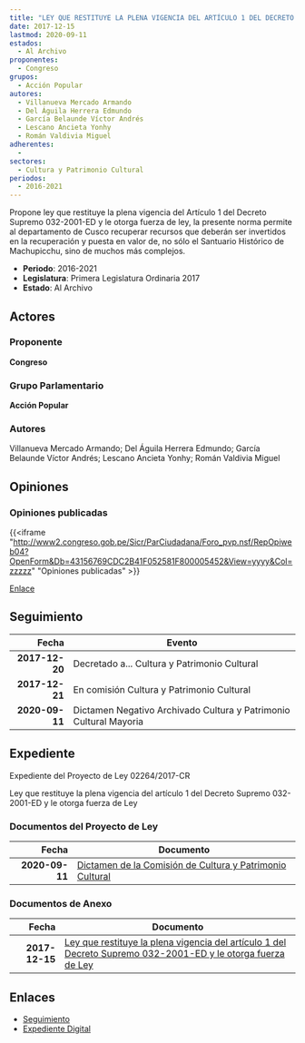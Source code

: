 ```yaml
---
title: "LEY QUE RESTITUYE LA PLENA VIGENCIA DEL ARTÍCULO 1 DEL DECRETO SUPREMO 032-2001-ED Y LE OTORGA FUERZA DE LEY"
date: 2017-12-15
lastmod: 2020-09-11
estados: 
  - Al Archivo
proponentes: 
  - Congreso
grupos: 
  - Acción Popular
autores: 
  - Villanueva Mercado Armando
  - Del Águila Herrera Edmundo
  - García Belaunde Víctor Andrés
  - Lescano Ancieta Yonhy
  - Román Valdivia Miguel
adherentes: 
  - 
sectores: 
  - Cultura y Patrimonio Cultural
periodos: 
  - 2016-2021
---
```


Propone ley que restituye la plena vigencia del Artículo 1 del Decreto Supremo 032-2001-ED y le otorga fuerza de ley, la presente norma permite al departamento de Cusco recuperar recursos que deberán ser invertidos en la recuperación y puesta en valor de, no sólo el Santuario Histórico de Machupicchu, sino de muchos más complejos.

- **Periodo**: 2016-2021
- **Legislatura**: Primera Legislatura Ordinaria 2017
- **Estado**: Al Archivo

## Actores

### Proponente

**Congreso**

### Grupo Parlamentario

**Acción Popular**

### Autores

Villanueva Mercado Armando; Del Águila Herrera Edmundo; García Belaunde Víctor Andrés; Lescano Ancieta Yonhy; Román Valdivia Miguel


## Opiniones

### Opiniones publicadas

{{<iframe "http://www2.congreso.gob.pe/Sicr/ParCiudadana/Foro_pvp.nsf/RepOpiweb04?OpenForm&Db=43156769CDC2B41F052581F800005452&View=yyyy&Col=zzzzz" "Opiniones publicadas" >}}

[Enlace](http://www2.congreso.gob.pe/Sicr/ParCiudadana/Foro_pvp.nsf/RepOpiweb04?OpenForm&Db=43156769CDC2B41F052581F800005452&View=yyyy&Col=zzzzz)

## Seguimiento

| Fecha | Evento |
|------:|--------|
| **2017-12-20** | Decretado a... Cultura y Patrimonio Cultural|
| **2017-12-21** | En comisión Cultura y Patrimonio Cultural|
| **2020-09-11** | Dictamen Negativo Archivado Cultura y Patrimonio Cultural Mayoria|


## Expediente

Expediente del Proyecto de Ley 02264/2017-CR

Ley que restituye la plena vigencia del artículo 1 del Decreto Supremo 032-2001-ED y le otorga fuerza de Ley


### Documentos del Proyecto de Ley

| Fecha | Documento |
|------:|--------|
| **2020-09-11** | [Dictamen de la Comisión de Cultura y Patrimonio Cultural](http://www.leyes.congreso.gob.pe/Documentos/2016_2021/Dictamenes/Proyectos_de_Ley/02264DC05MAY-20200911.pdf) |

### Documentos de Anexo

| Fecha | Documento |
|------:|--------|
| **2017-12-15** | [Ley que restituye la plena vigencia del artículo 1 del Decreto Supremo 032-2001-ED y le otorga fuerza de Ley](http://www.leyes.congreso.gob.pe/Documentos/2016_2021/Proyectos_de_Ley_y_de_Resoluciones_Legislativas/PL0226420171215.pdf) |

## Enlaces 

- [Seguimiento](http://www2.congreso.gob.pehttp://www2.congreso.gob.pe/Sicr/TraDocEstProc/CLProLey2016.nsf/f7fff46988ca05b1052578e100829cc7/68140b1d44f1417f052581f70072d822?OpenDocument)
- [Expediente Digital](http://www2.congreso.gob.pehttp://www2.congreso.gob.pe/Sicr/TraDocEstProc/CLProLey2016.nsf/f7fff46988ca05b1052578e100829cc7/68140b1d44f1417f052581f70072d822?OpenDocument&Click=05257FB7005EB655.eb71d0cf91d8294e05256cdf006b5706/$Body/0.1C6C)
